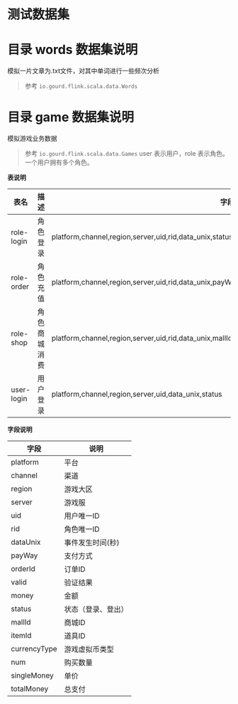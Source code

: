 # 测试数据集

# 目录 words 数据集说明
模拟一片文章为.txt文件，对其中单词进行一些频次分析
>参考 `io.gourd.flink.scala.data.Words`
# 目录 game 数据集说明
模拟游戏业务数据
>参考 `io.gourd.flink.scala.data.Games`
>user 表示用户，role 表示角色。一个用户拥有多个角色。

**表说明**

|表名|描述|字段|
|---|---|---|
|role-login|角色登录|platform,channel,region,server,uid,rid,data_unix,status|
|role-order|角色充值|platform,channel,region,server,uid,rid,data_unix,payWay,orderId,valid,money|
|role-shop|角色商城消费|platform,channel,region,server,uid,rid,data_unix,mallId,itemId,currencyType,num,singleMoney,totalMoney|
|user-login|用户登录|platform,channel,region,server,uid,data_unix,status|

**字段说明**

|字段|说明|
|---|---|
|platform  |平台|
|channel   |渠道|
|region    |游戏大区|
|server    |游戏服|
|uid       |用户唯一ID|
|rid       |角色唯一ID|
|dataUnix |事件发生时间(秒)|
|payWay     |支付方式|
|orderId    |订单ID|
|valid      |验证结果|
|money      |金额|
|status    |状态（登录、登出）|
|mallId   |商城ID|
|itemId   |道具ID|
|currencyType |游戏虚拟币类型|
|num           |购买数量|
|singleMoney  |单价|
|totalMoney   |总支付|
